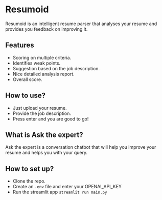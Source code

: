 # Resumoid 

Resumoid is an intelligent resume parser that analyses your resume and provides you feedback on improving it. 

## Features 
- Scoring on multiple criteria. 
- Identifies weak points. 
- Suggestion based on the job description. 
- Nice detailed analysis report. 
- Overall score. 

## How to use? 
- Just upload your resume. 
- Provide the job description. 
- Press enter and you are good to go!

## What is Ask the expert?
Ask the expert is a conversation chatbot that will help you improve your resume and helps you with your query. 


## How to set up?
- Clone the repo. 
- Create an `.env` file and enter your OPENAI_API_KEY 
- Run the streamlit app `streamlit run main.py`

